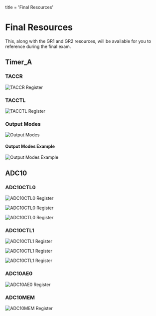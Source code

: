 title = 'Final Resources'

# Final Resources

This, along with the GR1 and GR2 resources, will be available for you to reference during the final exam.

## Timer_A

### TACCR

![TACCR Register](TACCR.jpg)

### TACCTL

![TACCTL Register](TACCTL.jpg)

### Output Modes

![Output Modes](output_modes.jpg)

#### Output Modes Example

![Output Modes Example](up_modes_output_example.jpg)

## ADC10

### ADC10CTL0

![ADC10CTL0 Register](ADC10CTL0_1.jpg)

![ADC10CTL0 Register](ADC10CTL0_2.jpg)

![ADC10CTL0 Register](ADC10CTL0_3.jpg)

### ADC10CTL1

![ADC10CTL1 Register](ADC10CTL1_1.jpg)

![ADC10CTL1 Register](ADC10CTL1_2.jpg)

![ADC10CTL1 Register](ADC10CTL1_3.jpg)

### ADC10AE0

![ADC10AE0 Register](ADC10AE0.jpg)

### ADC10MEM

![ADC10MEM Register](ADC10MEM.jpg)
